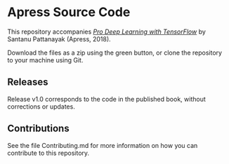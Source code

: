 # Apress Source Code

This repository accompanies [_Pro Deep Learning with TensorFlow_](http://www.apress.com/9781484230954) by Santanu Pattanayak (Apress, 2018).

[comment]: #cover

Download the files as a zip using the green button, or clone the repository to your machine using Git.

## Releases

Release v1.0 corresponds to the code in the published book, without corrections or updates.

## Contributions

See the file Contributing.md for more information on how you can contribute to this repository.
